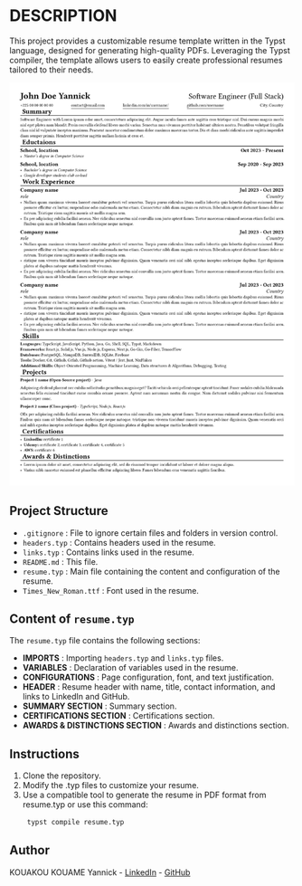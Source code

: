 # DESCRIPTION

This project provides a customizable resume template written in the Typst language, designed for generating high-quality PDFs. Leveraging the Typst compiler, the template allows users to easily create professional resumes tailored to their needs.

![resume example](example.jpg)

## Project Structure

- `.gitignore` : File to ignore certain files and folders in version control.
- `headers.typ` : Contains headers used in the resume.
- `links.typ` : Contains links used in the resume.
- `README.md` : This file.
- `resume.typ` : Main file containing the content and configuration of the resume.
- `Times_New_Roman.ttf` : Font used in the resume.

## Content of `resume.typ`

The `resume.typ` file contains the following sections:

- **IMPORTS** : Importing `headers.typ` and `links.typ` files.
- **VARIABLES** : Declaration of variables used in the resume.
- **CONFIGURATIONS** : Page configuration, font, and text justification.
- **HEADER** : Resume header with name, title, contact information, and links to LinkedIn and GitHub.
- **SUMMARY SECTION** : Summary section.
- **CERTIFICATIONS SECTION** : Certifications section.
- **AWARDS & DISTINCTIONS SECTION** : Awards and distinctions section.

## Instructions
1. Clone the repository.
2. Modify the .typ files to customize your resume.
3. Use a compatible tool to generate the resume in PDF format from resume.typ or use this command:
   ```bash
    typst compile resume.typ
   ```

## Author
  KOUAKOU KOUAME Yannick - [LinkedIn](https://www.linkedin.com/in/yannick-k-946970200/) - [GitHub](https://github.com/yannick2009)
